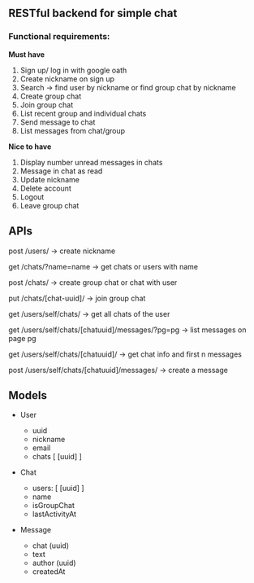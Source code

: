 ## RESTful backend for simple chat


### Functional requirements:
**Must have**
1. Sign up/ log in with google oath
2. Create nickname on sign up
3. Search -> find user by nickname or find group chat by nickname
4. Create group chat
5. Join group chat
6. List recent group and individual chats
7. Send message to chat
8. List messages from chat/group

**Nice to have**
1. Display number unread messages in chats 
2. Message in chat as read
3. Update nickname
4. Delete account
5. Logout
6. Leave group chat


## APIs

post /users/ -> create nickname

get /chats/?name=name -> get chats or users with name

post /chats/ -> create group chat or chat with user

put /chats/[chat-uuid]/ -> join group chat

get /users/self/chats/ -> get all chats of the user

get /users/self/chats/[chatuuid]/messages/?pg=pg -> list messages on page pg

get /users/self/chats/[chatuuid]/ -> get chat info and first n messages

post /users/self/chats/[chatuuid]/messages/ -> create a message


## Models

* User
    * uuid
    * nickname
    * email
    * chats [ [uuid] ]

* Chat
    * users: [ [uuid] ]
    * name
    * isGroupChat
    * lastActivityAt

* Message
    * chat (uuid)
    * text
    * author (uuid)
    * createdAt
